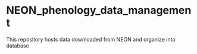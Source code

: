 # NEON_phenology_data_management
This repository hosts data downloaded from NEON and organize into database
